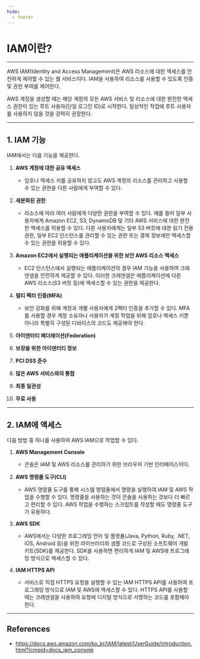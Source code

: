 ```yaml
---
hide:
  - footer
---
```


# IAM이란?

---

AWS IAM(Identity and Access Management)은 AWS 리소스에 대한 액세스를 안전하게 제어할 수 있는 웹 서비스이다. IAM을 사용하여 리소스를 사용할 수 있도록 인증 및 권한 부여를 제어한다.

AWS 계정을 생성할 때는 해당 계정의 모든 AWS 서비스 및 리소스에 대한 완전한 액세스 권한이 있는 루트 사용자(단일 로그인 ID)로 시작한다. 일상적인 작업에 루트 사용자를 사용하지 않을 것을 강력히 권장한다.

---

## 1. IAM 기능

IAM에서는 다음 기능을 제공한다.

1. **AWS 계정에 대한 공유 액세스**

    - 암호나 액세스 키를 공유하지 않고도 AWS 계정의 리소스를 관리하고 사용할 수 있는 권한을 다른 사람에게 부여할 수 있다.

2. **세분화된 권한**

    - 리소스에 따라 여러 사람에게 다양한 권한을 부여할 수 있다. 예를 들어 일부 사용자에게 Amazon EC2, S3, DynamoDB 및 기타 AWS 서비스에 대한 완전한 액세스를 허용할 수 있다. 다른 사용자에게는 일부 S3 버킷에 대한 읽기 전용 권한, 일부 EC2 인스턴스를 관리할 수 있는 권한 또는 결제 정보에만 액세스할 수 있는 권한을 허용할 수 있다.

3. **Amazon EC2에서 실행되는 애플리케이션을 위한 보안 AWS 리소스 액세스**

    - EC2 인스턴스에서 실행되는 애플리케이션의 경우 IAM 기능을 사용하여 크레덴셜을 안전하게 제공할 수 있다. 이러한 크레덴셜은 애플리케이션에 다른 AWS 리소스(S3 버킷 등)에 액세스할 수 있는 권한을 제공한다.

4. **멀티 팩터 인증(MFA)**

    - 보안 강화를 위해 계정과 개별 사용자에게 2팩터 인증을 추가할 수 있다. MFA를 사용할 경우 계정 소유자나 사용자가 계정 작업을 위해 암호나 액세스 키뿐 아니라 특별히 구성된 디바이스의 코드도 제공해야 한다.

5. **아이덴터티 페더레이션(Federation)**

6. **보장을 위한 아이덴터티 정보**

7. **PCI DSS 준수**

8. **많은 AWS 서비스와의 통합**

9. **최종 일관성**

10. **무료 사용**

---

## 2. IAM에 액세스

다음 방법 중 하나를 사용하여 AWS IAM으로 작업할 수 있다.

1. **AWS Management Console**

    - 콘솔은 IAM 및 AWS 리소스를 관리하기 위한 브라우저 기반 인터페이스이다.

2. **AWS 명령줄 도구(CLI)**

    - AWS 명령줄 도구를 통해 시스템 명령줄에서 명령을 실행하여 IAM 및 AWS 작업을 수행할 수 있다. 명령줄을 사용하는 것이 콘솔을 사용하는 것보다 더 빠르고 편리할 수 있다. AWS 작업을 수행하는 스크립트를 작성할 때도 명령줄 도구가 유용하다.

3. **AWS SDK**

    - AWS에서는 다양한 프로그래밍 언어 및 플랫폼(Java, Python, Ruby, .NET, iOS, Android 등)을 위한 라이브러리와 샘플 코드로 구성된 소프트웨어 개발 키트(SDK)를 제공한다. SDK를 사용하면 편리하게 IAM 및 AWS에 프로그래밍 방식으로 액세스할 수 있다.

4. **IAM HTTPS API**

    - 서비스로 직접 HTTPS 요청을 실행할 수 있는 IAM HTTPS API를 사용하여 프로그래밍 방식으로 IAM 및 AWS에 액세스할 수 있다. HTTPS API를 사용할 때는 크레덴셜을 사용하여 요청에 디지털 방식으로 서명하는 코드를 포함해야 한다.

---

## References

- <https://docs.aws.amazon.com/ko_kr/IAM/latest/UserGuide/introduction.html?icmpid=docs_iam_console>
